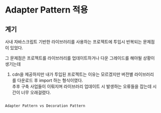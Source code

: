 # Adapter Pattern 적용 

## 계기

사내 자바스크립트 기반한 라이브러리를 사용하는 프로젝트에 투입시 반복되는 문제점이 있었다. 

그 문제점은 프로젝트를 라이브러리를 업데이트하거나 다운 그레이드를 해야될 상황이 생기는데

1. cdn을 제공하지만 내가 투입된 프로젝트는 이유는 모르겠지만 버전별 라이브러리를 다운로드 후 import 하는 형식이였다.  
추후 구축 사업들이 이뤄지며 라이브러리 업데이트 시 발생하는 오류들을 잡는데 시간이 너무 오래걸렸다. 

~~~ 해서 라이브러리 호출 시 인터페이스가 필요하다고 생각들었다. 

Adapter Pattern vs Decoration Pattern
